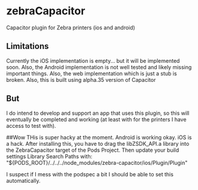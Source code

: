 # zebraCapacitor
Capacitor plugin for Zebra printers (ios and android)

## Limitations
Currently the iOS implementation is empty... but it will be implemented soon.
Also, the Android implementation is not well tested and likely missing important things.
Also, the web implementation which is just a stub is broken.
Also, this is built using alpha.35 version of Capacitor

## But
I do intend to develop and support an app that uses this plugin, so this will eventually be completed and working (at least with for the printers I have access to test with).

##Wow
THis is super hacky at the moment. Android is working okay. iOS is a hack. After installing this, you have to drag the libZSDK_API.a library into the ZebraCapacitor target of the Pods Project. Then update your build settings Library Search Paths with: "${PODS_ROOT}/../../../node_modules/zebra-capacitor/ios/Plugin/Plugin"

I suspect if I mess with the podspec a bit I should be able to set this automatically.